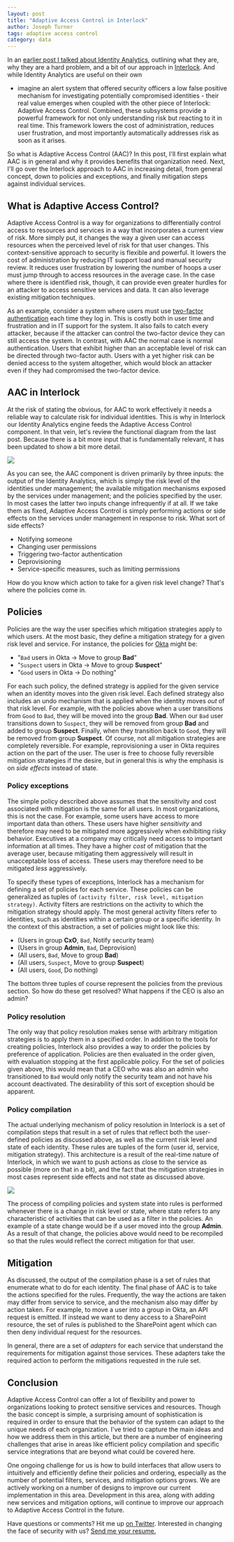```yaml
---
layout: post
title: "Adaptive Access Control in Interlock"
author: Joseph Turner
tags: adaptive access control 
category: data
---
```


In an [earlier post I talked about Identity
Analytics](/blog/post/identity-analytics/), outlining what
they are, why they are a hard problem, and a bit of our approach
in [Interlock](http://www.mobilesystem7.com/interlock/).
And while Identity Analytics are useful on their own
- imagine an alert system that offered security officers a low false
  positive mechanism for investigating potentially compromised
identities - their real value emerges when coupled with the other piece
of Interlock:  Adaptive Access Control. Combined, these subsystems
provide a powerful framework for not only understanding risk but reacting to it
in real time. This framework lowers the cost of administration,
reduces user frustration, and most importantly automatically addresses risk as soon as it arises.

So what is Adaptive Access Control (AAC)? In this post, I'll first explain
what AAC is in general and why it provides benefits that organization
need. Next, I'll go over the Interlock approach to AAC in increasing
detail, from general concept, down to policies and exceptions, and
finally mitigation steps against individual services.

## What is Adaptive Access Control?

Adaptive Access Control is a way for organizations to differentially control access to
resources and services in a way that incorporates a current view of
risk. More simply put, it changes the way a given user can access
resources when the perceived level of risk for that user changes. This
context-sensitive approach to security is flexible and powerful. It
lowers the cost of administration by reducing IT support load and
manual security review. It reduces user frustration by lowering the
number of hoops a user must jump through to access resources in the
average case. In the case where there is identified risk, though, it can
provide even greater hurdles for an attacker to access sensitive
services and data. It can also leverage existing mitigation techniques.

As an example, consider a system where users must use [two-factor
authentication](http://en.wikipedia.org/wiki/Two_factor_authentication) each time they log in.
This is costly both in user time
and frustration and in IT support for the system. It also fails to catch
every attacker, because if the attacker can control the two-factor
device they can still access the system. In contrast, with AAC the
normal case is normal authentication. Users that exhibit higher than an
acceptable level of risk can be directed through two-factor auth. Users
with a yet higher risk can be denied access to the system
altogether, which would block an attacker even if they had compromised
the two-factor device.

## AAC in Interlock

At the risk of stating the obvious, for AAC to work effectively it needs a reliable way to
calculate risk for individual identities. This is why in Interlock our
Identity Analytics engine feeds the Adaptive Access Control component.
In that vein, let's review the functional
diagram from the last post. Because there is a bit more input that is
fundamentally relevant, it has been updated to show a bit more detail.

<img src='/static/img/interlock-aac.png'>

As you can see, the AAC component is driven primarily by three
inputs: the output of the Identity Analytics, which is simply the risk level of the identities 
under management; the available mitigation mechanisms exposed by the
services under management; and the policies specified by the user.
In most cases the latter two inputs change infrequently if at all. If we take
them as fixed, Adaptive Access Control is simply performing actions or
side effects on the services under management in response to risk. What
sort of side effects?

  * Notifying someone
  * Changing user permissions
  * Triggering two-factor authentication
  * Deprovisioning
  * Service-specific measures, such as limiting permissions

How do you know which action to take for a given risk level change?
That's where the policies come in.

## Policies

Policies are the way the user specifies which mitigation strategies
apply to which users. At the most basic, they define a mitigation
strategy for a given risk level and service. For instance, the policies
for [Okta](http://okta.com) might be:

  * "`Bad` users in Okta &rarr; Move to group **Bad**"
  * "`Suspect` users in Okta &rarr; Move to group **Suspect**"
  * "`Good` users in Okta &rarr; Do nothing"

For each such policy, the defined strategy is applied for the given
service when an identity moves into the given risk level. Each defined strategy also includes
an undo mechanism that is applied when the identity moves *out* of
that risk level. For example, with the policies above when a user transitions from `Good` to `Bad`,
they will be moved into the group **Bad**. When our `Bad` user transitions down to `Suspect`, they
will be removed from group **Bad** and added to group **Suspect**. Finally,
when they transition back to `Good`, they will be removed from group
**Suspect**. Of course, not all mitigation strategies are completely
reversible. For example, reprovisioning a user in Okta requires action
on the part of the user. The user is free to choose fully reversible
mitigation strategies if the desire, but in general this is why the
emphasis is on *side effects* instead of state.

### Policy exceptions

The simple policy described above assumes that the sensitivity and cost associated with
mitigation is the same for all users. In most organizations, this is
not the case. For example, some users have access to more important
data than others. These users have higher *sensitivity* and therefore
may need to be mitigated more aggressively when exhibiting risky
behavior. Executives at a company may critically need access to important
information at all times. They have a higher *cost* of mitigation that
the average user, because mitigating them aggressively will result in
unacceptable loss of access. These users may therefore need to be
mitigated *less* aggressively.

To specify these types of exceptions, Interlock has a mechanism for
defining a set of policies for each service. These policies can be
generalized as tuples of `(activity filter, risk level, mitigation
strategy)`. Activity filters are restrictions on the activity to which
the mitigation strategy should apply. The most general activity filters 
refer to identities, such as identities within a certain group or a specific identity.
In the context of this abstraction, a set of policies might look like
this:

  * (Users in group **CxO**, `Bad`, Notify security team)
  * (Users in group **Admin**, `Bad`, Deprovision)
  * (All users, `Bad`, Move to group **Bad**)
  * (All users, `Suspect`, Move to group **Suspect**)
  * (All users, `Good`, Do nothing)

The bottom three tuples of course represent the policies from the
previous section. So how do these get resolved? What happens if the CEO
is also an admin?

### Policy resolution

The only way that policy resolution makes sense with arbitrary
mitigation strategies is to apply them in a specified order. In addition
to the tools for creating policies, Interlock also provides a way to
order the policies by preference of application. Policies are then evaluated in the order given,
with evaluation stopping at the first applicable policy. For the set of policies given above,
this would mean that a CEO who was also an admin who transitioned to `Bad`
would only notify the security team and not have his account
deactivated. The desirability of this sort of exception should be
apparent.

### Policy compilation

The actual underlying mechanism of policy resolution in Interlock is a
set of compilation steps that result in a set of rules that reflect both the
user-defined policies as discussed above, as well as the
current risk level and state of each identity. These rules are tuples of
the form (user id, service, mitigation strategy). This architecture
is a result of the real-time nature of Interlock, in which we want to
push actions as close to the service as possible (more on that in a bit), and the fact that
the mitigation strategies in most cases represent side effects and not
state as discussed above.

<img src='/static/img/aac-block.png'>

The process of compiling policies and system
state into rules is performed whenever there is a change in risk level
or state, where state refers to any characteristic of 
activities that can be used as a filter in the policies. An example of a
state change would be if a user moved into the group **Admin**. As a
result of that change, the policies above would need to be recompiled so
that the rules would reflect the correct mitigation for that user.

## Mitigation

As discussed, the output of the compilation phase is a set of rules that
enumerate what to do for each identity. The final phase of AAC is to
take the actions specified for the rules. Frequently,  the way the actions are taken may
differ from service to service, and the mechanism also may differ by
action taken. For example, to move a user into a group in Okta, an API
request is emitted. If instead we want to deny access to a SharePoint resource,
the set of rules is published to the SharePoint agent which can then
deny individual request for the resources. 

In general, there are a set of *adapters* for each service that
understand the requirements for mitigation against those services. These
adapters take the required action to perform the mitigations requested
in the rule set.

## Conclusion

Adaptive Access Control can offer a lot of flexibility and power to
organizations looking to protect sensitive services and resources.
Though the basic concept is simple, a surprising amount of sophistication is required
in order to ensure that the behavior of the system can adapt to the
unique needs of each organization. I've tried to capture the main ideas
and how we address them
in this article, but there are a number of engineering challenges that
arise in areas like efficient policy compilation and specific service integrations that are
beyond what could be covered here. 

One ongoing challenge for us is how to build interfaces that allow users to
intuitively and efficiently define their policies and ordering,
especially as the number of potential filters, services, and mitigation
options grows. We are actively working on a number of designs to improve
our current implementation in this area. Development in this area, along
with adding new services and mitigation options, will continue to
improve our approach
to Adaptive Access Control in the future.

Have questions or comments? Hit me up [on
Twitter](https://twitter.com/josephturnip). Interested in changing the
face of security with us? [Send me your
resume.](mailto:turner@mobilesystem7.com)
